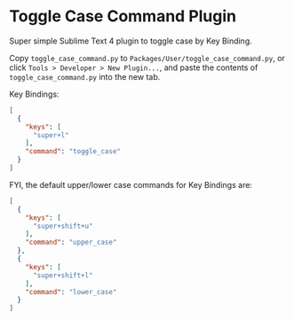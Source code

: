# Toggle Case Command Plugin

Super simple Sublime Text 4 plugin to toggle case by Key Binding.

Copy `toggle_case_command.py` to `Packages/User/toggle_case_command.py`, or click `Tools > Developer > New Plugin...`,
and paste the contents of `toggle_case_command.py` into the new tab.

Key Bindings:

```json
[
  {
    "keys": [
      "super+l"
    ],
    "command": "toggle_case"
  }
]
```

FYI, the default upper/lower case commands for Key Bindings are:

```json
[
  {
    "keys": [
      "super+shift+u"
    ],
    "command": "upper_case"
  },
  {
    "keys": [
      "super+shift+l"
    ],
    "command": "lower_case"
  }
]
```
